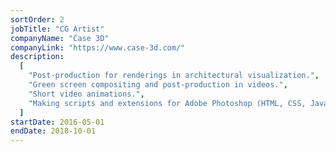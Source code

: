 ```yaml
---
sortOrder: 2
jobTitle: "CG Artist"
companyName: "Case 3D"
companyLink: "https://www.case-3d.com/"
description:
  [
    "Post-production for renderings in architectural visualization.",
    "Green screen compositing and post-production in videos.",
    "Short video animations.",
    "Making scripts and extensions for Adobe Photoshop (HTML, CSS, JavaScript, ExtendScript, Vue.js, etc.).",
  ]
startDate: 2016-05-01
endDate: 2018-10-01
---
```

